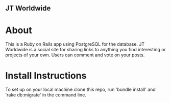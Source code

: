 ## JT Worldwide

# About
This is a Ruby on Rails app using PostgreSQL for the database. JT Worldwide is a social site for sharing links to anything you find interesting or projects of your own. Users can comment and vote on your posts.

# Install Instructions
To set up on your local machine clone this repo, run 'bundle install' and 'rake db:migrate' in the command line. 